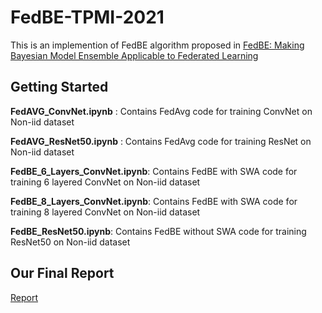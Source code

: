 # FedBE-TPMI-2021
This is an implemention of FedBE algorithm proposed in [FedBE: Making Bayesian Model Ensemble Applicable to Federated Learning](https://arxiv.org/abs/2009.01974)

## Getting Started
**FedAVG_ConvNet.ipynb** : Contains FedAvg code for training ConvNet on Non-iid dataset

**FedAVG_ResNet50.ipynb** : Contains FedAvg code for training ResNet on Non-iid dataset

**FedBE_6_Layers_ConvNet.ipynb**: Contains FedBE with SWA code for training 6 layered ConvNet on Non-iid dataset

**FedBE_8_Layers_ConvNet.ipynb**: Contains FedBE with SWA code for training 8 layered ConvNet on Non-iid dataset

**FedBE_ResNet50.ipynb**: Contains FedBE without SWA code for training ResNet50 on Non-iid dataset

## Our Final Report
[Report](https://drive.google.com/file/d/1PBOtf_UT82c9TAi2GIFs2BuAt7h3Hg1Q/view?usp=sharing)



